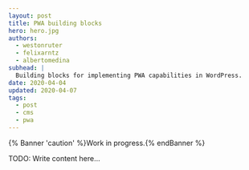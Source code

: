 ```yaml
---
layout: post
title: PWA building blocks
hero: hero.jpg
authors:
  - westonruter
  - felixarntz
  - albertomedina
subhead: |
  Building blocks for implementing PWA capabilities in WordPress.
date: 2020-04-04
updated: 2020-04-07
tags:
  - post
  - cms
  - pwa
---
```


{% Banner 'caution' %}Work in progress.{% endBanner %}

TODO: Write content here…

[collection]: /wordpress
